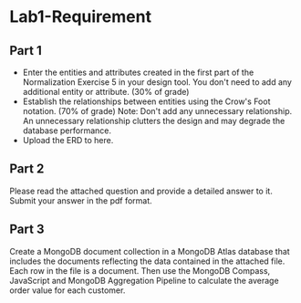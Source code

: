 # Lab1-Requirement
## Part 1
- Enter the entities and attributes created in the first part of the Normalization Exercise 5 in your design tool. You don't need to add any additional entity or attribute. (30% of grade)
- Establish the relationships between entities using the Crow's Foot notation. (70% of grade)
Note: Don't add any unnecessary relationship. An unnecessary relationship clutters the design and may degrade the database performance.
- Upload the ERD to here.

## Part 2
Please read the attached question and provide a detailed answer to it. Submit your answer in the pdf format.

## Part 3
Create a MongoDB document collection in a MongoDB Atlas database that includes the documents reflecting the data contained in the attached file. Each row in the file is a document. Then use the MongoDB Compass, JavaScript and MongoDB Aggregation Pipeline to calculate the average order value for each customer.
